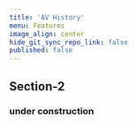 ```yaml
---
title: 'AV History'
menu: Features
image_align: center
hide_git_sync_repo_link: false
published: false
---
```


## Section-2
### under construction